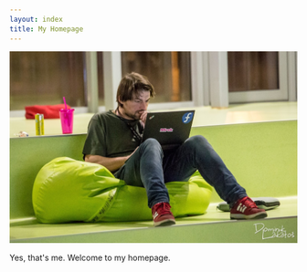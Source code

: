 ```yaml
---
layout: index
title: My Homepage
---
```


![Mirek na Hackathone](assets/mirek.na.hackathone.jpg)

Yes, that's me. Welcome to my homepage.


